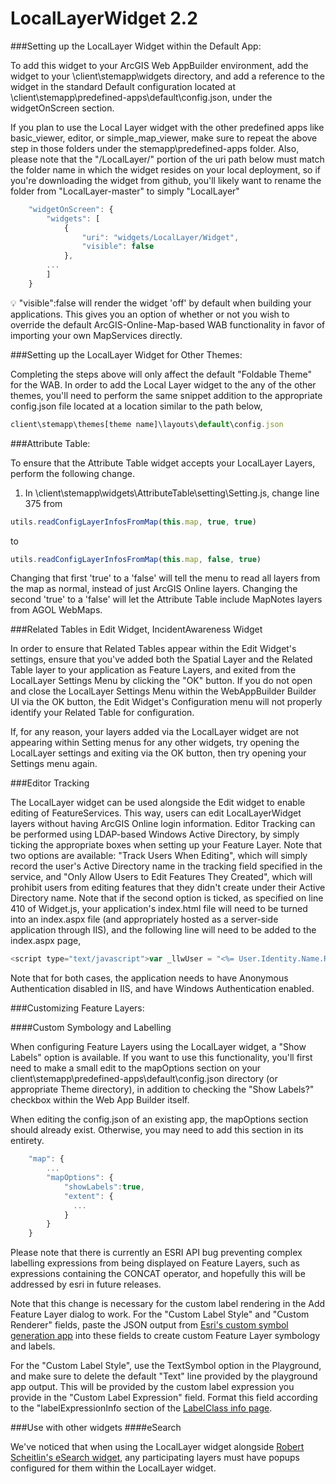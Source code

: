 LocalLayerWidget 2.2
==

###Setting up the LocalLayer Widget within the Default App:

To add this widget to your ArcGIS Web AppBuilder environment, add the widget to your \client\stemapp\widgets directory, and add a reference to the widget in the standard Default configuration located at \client\stemapp\predefined-apps\default\config.json, under the widgetOnScreen section.

If you plan to use the Local Layer widget with the other predefined apps like basic_viewer, editor, or simple_map_viewer, make sure to repeat the above step in those folders under the stemapp\predefined-apps folder.  Also, please note that the "/LocalLayer/" portion of the uri path below must match the folder name in which the widget resides on your local deployment, so if you're downloading the widget from github, you'll likely want to rename the folder from "LocalLayer-master" to simply "LocalLayer"

```javascript
    "widgetOnScreen": {
        "widgets": [
            {
                "uri": "widgets/LocalLayer/Widget",
                "visible": false
            },
        ...
        ]
    }
```

:bulb: "visible":false will render the widget 'off' by default when building your applications.  This gives you an option of whether or not you wish to override the default ArcGIS-Online-Map-based WAB functionality in favor of importing your own MapServices directly.

###Setting up the LocalLayer Widget for Other Themes:

Completing the steps above will only affect the default "Foldable Theme" for the WAB.  In order to add the Local Layer widget to the any of the other themes, you'll need to perform the same snippet addition to the appropriate config.json file located at a location similar to the path below,

```javascript
client\stemapp\themes[theme name]\layouts\default\config.json
```

###Attribute Table:

To ensure that the Attribute Table widget accepts your LocalLayer Layers, perform the following change.

1) In \client\stemapp\widgets\AttributeTable\setting\Setting.js, change line 375 from

```javascript
utils.readConfigLayerInfosFromMap(this.map, true, true)
```
to
```javascript
utils.readConfigLayerInfosFromMap(this.map, false, true)
```

Changing that first 'true' to a 'false' will tell the menu to read all layers from the map as normal, instead of just ArcGIS Online layers. Changing the second 'true' to a 'false' will let the Attribute Table include MapNotes layers from AGOL WebMaps.

###Related Tables in Edit Widget, IncidentAwareness Widget

In order to ensure that Related Tables appear within the Edit Widget's settings, ensure that you've added both the Spatial Layer and the Related Table layer to your application as Feature Layers, and exited from the LocalLayer Settings Menu by clicking the "OK" button.  If you do not open and close the LocalLayer Settings Menu within the WebAppBuilder Builder UI via the OK button, the Edit Widget's Configuration menu will not properly identify your Related Table for configuration.

If, for any reason, your layers added via the LocalLayer widget are not appearing within Setting menus for any other widgets, try opening the LocalLayer settings and exiting via the OK button, then try opening your Settings menu again.

###Editor Tracking

The LocalLayer widget can be used alongside the Edit widget to enable editing of FeatureServices.  This way, users can edit LocalLayerWidget layers without having ArcGIS Online login information.  Editor Tracking can be performed using LDAP-based Windows Active Directory, by simply ticking the appropriate boxes when setting up your Feature Layer.  Note that two options are available: "Track Users When Editing", which will simply record the user's Active Directory name in the tracking field specified in the service, and "Only Allow Users to Edit Features They Created", which will prohibit users from editing features that they didn't create under their Active Directory name.  Note that if the second option is ticked, as specified on line 410 of Widget.js, your application's index.html file will need to be turned into an index.aspx file (and appropriately hosted as a server-side application through IIS), and the following line will need to be added to the index.aspx page,

```javascript
<script type="text/javascript">var _llwUser = "<%= User.Identity.Name.Replace("\","\\") %>"</script>
```

Note that for both cases, the application needs to have Anonymous Authentication disabled in IIS, and have Windows Authentication enabled.

###Customizing Feature Layers:

####Custom Symbology and Labelling

When configuring Feature Layers using the LocalLayer widget, a "Show Labels" option is available.  If you want to use this functionality, you'll first need to make a small edit to the mapOptions section on your client\stemapp\predefined-apps\default\config.json directory (or appropriate Theme directory), in addition to checking the "Show Labels?" checkbox within the Web App Builder itself. 

When editing the config.json of an existing app, the mapOptions section should already exist.  Otherwise, you may need to add this section in its entirety.

```javascript
    "map": {
        ...
        "mapOptions": {
            "showLabels":true,
            "extent": {
              ...
            }
        }
    }
```

Please note that there is currently an ESRI API bug preventing complex labelling expressions from being displayed on Feature Layers, such as expressions containing the CONCAT operator, and hopefully this will be addressed by esri in future releases.

Note that this change is necessary for the custom label rendering in the Add Feature Layer dialog to work. For the "Custom Label Style" and "Custom Renderer" fields, paste the JSON output from [Esri's custom symbol generation app](http://developers.arcgis.com/javascript/samples/playground/index.html) into these fields to create custom Feature Layer symbology and labels.

For the "Custom Label Style", use the TextSymbol option in the Playground, and make sure to delete the default "Text" line provided by the playground app output. This will be provided by the custom label expression you provide in the "Custom Label Expression" field. Format this field according to the "labelExpressionInfo section of the [LabelClass info page](https://developers.arcgis.com/javascript/jsapi/labelclass-amd.html#labelexpressioninfo).

###Use with other widgets
####eSearch

We've noticed that when using the LocalLayer widget alongside [Robert Scheitlin's eSearch widget](https://github.com/rscheitlin/eSearch), any participating layers must have popups configured for them within the LocalLayer widget.
